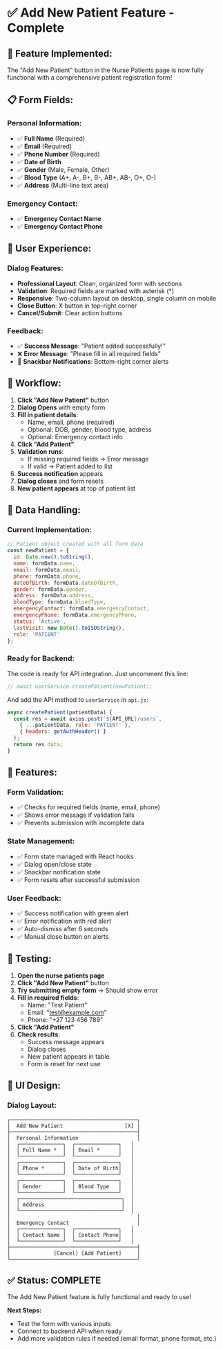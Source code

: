 # ✅ Add New Patient Feature - Complete

## 🎯 **Feature Implemented:**

The "Add New Patient" button in the Nurse Patients page is now fully functional with a comprehensive patient registration form!

## 📋 **Form Fields:**

### **Personal Information:**
- ✅ **Full Name** (Required)
- ✅ **Email** (Required)
- ✅ **Phone Number** (Required)
- ✅ **Date of Birth**
- ✅ **Gender** (Male, Female, Other)
- ✅ **Blood Type** (A+, A-, B+, B-, AB+, AB-, O+, O-)
- ✅ **Address** (Multi-line text area)

### **Emergency Contact:**
- ✅ **Emergency Contact Name**
- ✅ **Emergency Contact Phone**

## 🎨 **User Experience:**

### **Dialog Features:**
- **Professional Layout**: Clean, organized form with sections
- **Validation**: Required fields are marked with asterisk (*)
- **Responsive**: Two-column layout on desktop, single column on mobile
- **Close Button**: X button in top-right corner
- **Cancel/Submit**: Clear action buttons

### **Feedback:**
- ✅ **Success Message**: "Patient added successfully!"
- ❌ **Error Message**: "Please fill in all required fields"
- 🔔 **Snackbar Notifications**: Bottom-right corner alerts

## 🔄 **Workflow:**

1. **Click "Add New Patient"** button
2. **Dialog Opens** with empty form
3. **Fill in patient details**:
   - Name, email, phone (required)
   - Optional: DOB, gender, blood type, address
   - Optional: Emergency contact info
4. **Click "Add Patient"**
5. **Validation runs**:
   - If missing required fields → Error message
   - If valid → Patient added to list
6. **Success notification** appears
7. **Dialog closes** and form resets
8. **New patient appears** at top of patient list

## 💾 **Data Handling:**

### **Current Implementation:**
```javascript
// Patient object created with all form data
const newPatient = {
  id: Date.now().toString(),
  name: formData.name,
  email: formData.email,
  phone: formData.phone,
  dateOfBirth: formData.dateOfBirth,
  gender: formData.gender,
  address: formData.address,
  bloodType: formData.bloodType,
  emergencyContact: formData.emergencyContact,
  emergencyPhone: formData.emergencyPhone,
  status: 'Active',
  lastVisit: new Date().toISOString(),
  role: 'PATIENT'
};
```

### **Ready for Backend:**
The code is ready for API integration. Just uncomment this line:
```javascript
// await userService.createPatient(newPatient);
```

And add the API method to `userService` in `api.js`:
```javascript
async createPatient(patientData) {
  const res = await axios.post(`${API_URL}/users`, 
    { ...patientData, role: 'PATIENT' }, 
    { headers: getAuthHeader() }
  );
  return res.data;
}
```

## 🎯 **Features:**

### **Form Validation:**
- ✅ Checks for required fields (name, email, phone)
- ✅ Shows error message if validation fails
- ✅ Prevents submission with incomplete data

### **State Management:**
- ✅ Form state managed with React hooks
- ✅ Dialog open/close state
- ✅ Snackbar notification state
- ✅ Form resets after successful submission

### **User Feedback:**
- ✅ Success notification with green alert
- ✅ Error notification with red alert
- ✅ Auto-dismiss after 6 seconds
- ✅ Manual close button on alerts

## 📱 **Testing:**

1. **Open the nurse patients page**
2. **Click "Add New Patient"** button
3. **Try submitting empty form** → Should show error
4. **Fill in required fields**:
   - Name: "Test Patient"
   - Email: "test@example.com"
   - Phone: "+27 123 456 789"
5. **Click "Add Patient"**
6. **Check results**:
   - Success message appears
   - Dialog closes
   - New patient appears in table
   - Form is reset for next use

## 🎨 **UI Design:**

### **Dialog Layout:**
```
┌─────────────────────────────────────────┐
│  Add New Patient                    [X] │
├─────────────────────────────────────────┤
│  Personal Information                   │
│  ┌──────────────┐  ┌──────────────┐   │
│  │ Full Name *  │  │ Email *      │   │
│  └──────────────┘  └──────────────┘   │
│  ┌──────────────┐  ┌──────────────┐   │
│  │ Phone *      │  │ Date of Birth│   │
│  └──────────────┘  └──────────────┘   │
│  ┌──────────────┐  ┌──────────────┐   │
│  │ Gender       │  │ Blood Type   │   │
│  └──────────────┘  └──────────────┘   │
│  ┌─────────────────────────────────┐  │
│  │ Address                         │  │
│  └─────────────────────────────────┘  │
│                                         │
│  Emergency Contact                      │
│  ┌──────────────┐  ┌──────────────┐   │
│  │ Contact Name │  │ Contact Phone│   │
│  └──────────────┘  └──────────────┘   │
├─────────────────────────────────────────┤
│              [Cancel] [Add Patient]     │
└─────────────────────────────────────────┘
```

## ✅ **Status: COMPLETE**

The Add New Patient feature is fully functional and ready to use!

**Next Steps:**
- Test the form with various inputs
- Connect to backend API when ready
- Add more validation rules if needed (email format, phone format, etc.)
